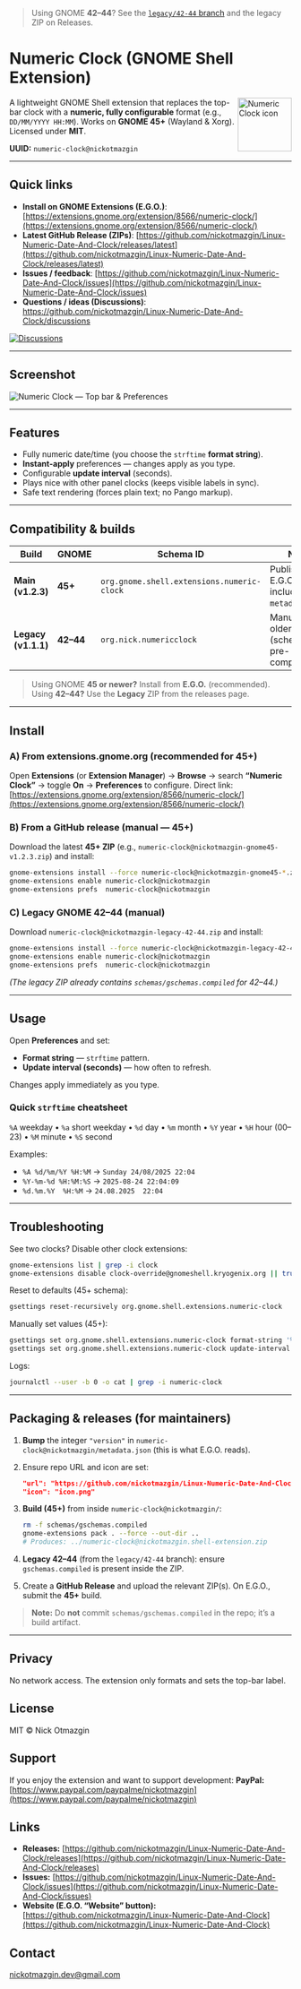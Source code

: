 
> Using GNOME **42–44**? See the [`legacy/42-44` branch](../../tree/legacy/42-44) and the legacy ZIP on Releases.

# Numeric Clock (GNOME Shell Extension)

<img src="numeric-clock%40nickotmazgin/icon.png" width="96" align="right" alt="Numeric Clock icon">

A lightweight GNOME Shell extension that replaces the top-bar clock with a **numeric, fully configurable** format (e.g., `DD/MM/YYYY HH:MM`).
Works on **GNOME 45+** (Wayland & Xorg). Licensed under **MIT**.

**UUID:** `numeric-clock@nickotmazgin`

---

## Quick links

* **Install on GNOME Extensions (E.G.O.)**: [https://extensions.gnome.org/extension/8566/numeric-clock/](https://extensions.gnome.org/extension/8566/numeric-clock/)
* **Latest GitHub Release (ZIPs)**: [https://github.com/nickotmazgin/Linux-Numeric-Date-And-Clock/releases/latest](https://github.com/nickotmazgin/Linux-Numeric-Date-And-Clock/releases/latest)
* **Issues / feedback**: [https://github.com/nickotmazgin/Linux-Numeric-Date-And-Clock/issues](https://github.com/nickotmazgin/Linux-Numeric-Date-And-Clock/issues)
* **Questions / ideas (Discussions)**: https://github.com/nickotmazgin/Linux-Numeric-Date-And-Clock/discussions

[![Discussions](https://img.shields.io/badge/Discussions-join%20the%20chat-5965e0)](https://github.com/nickotmazgin/Linux-Numeric-Date-And-Clock/discussions)

---

## Screenshot

![Numeric Clock — Top bar & Preferences](screenshots/numeric-clock_screenshot.png)

---

## Features

* Fully numeric date/time (you choose the `strftime` **format string**).
* **Instant-apply** preferences — changes apply as you type.
* Configurable **update interval** (seconds).
* Plays nice with other panel clocks (keeps visible labels in sync).
* Safe text rendering (forces plain text; no Pango markup).

---

## Compatibility & builds

| Build               | GNOME     | Schema ID                                  | Notes                                                  |
| ------------------- | --------- | ------------------------------------------ | ------------------------------------------------------ |
| **Main (v1.2.3)**   | **45+**   | `org.gnome.shell.extensions.numeric-clock` | Published on E.G.O.; icon included in `metadata.json`. |
| **Legacy (v1.1.1)** | **42–44** | `org.nick.numericclock`                    | Manual ZIP for older shells (schemas pre-compiled).    |

> Using GNOME **45 or newer?** Install from **E.G.O.** (recommended).
> Using **42–44?** Use the **Legacy** ZIP from the releases page.

---

## Install

### A) From **extensions.gnome.org** (recommended for 45+)

Open **Extensions** (or **Extension Manager**) → **Browse** → search **“Numeric Clock”** → toggle **On** → **Preferences** to configure.
Direct link: [https://extensions.gnome.org/extension/8566/numeric-clock/](https://extensions.gnome.org/extension/8566/numeric-clock/)

### B) From a **GitHub release** (manual — 45+)

Download the latest **45+ ZIP** (e.g., `numeric-clock@nickotmazgin-gnome45-v1.2.3.zip`) and install:

```bash
gnome-extensions install --force numeric-clock@nickotmazgin-gnome45-*.zip
gnome-extensions enable numeric-clock@nickotmazgin
gnome-extensions prefs  numeric-clock@nickotmazgin
```

### C) **Legacy GNOME 42–44** (manual)

Download `numeric-clock@nickotmazgin-legacy-42-44.zip` and install:

```bash
gnome-extensions install --force numeric-clock@nickotmazgin-legacy-42-44.zip
gnome-extensions enable numeric-clock@nickotmazgin
gnome-extensions prefs  numeric-clock@nickotmazgin
```

*(The legacy ZIP already contains `schemas/gschemas.compiled` for 42–44.)*

---

## Usage

Open **Preferences** and set:

* **Format string** — `strftime` pattern.
* **Update interval (seconds)** — how often to refresh.

Changes apply immediately as you type.

### Quick `strftime` cheatsheet

`%A` weekday • `%a` short weekday • `%d` day • `%m` month • `%Y` year • `%H` hour (00–23) • `%M` minute • `%S` second

Examples:

* `%A %d/%m/%Y %H:%M` → `Sunday 24/08/2025 22:04`
* `%Y-%m-%d %H:%M:%S` → `2025-08-24 22:04:09`
* `%d.%m.%Y  %H:%M` → `24.08.2025  22:04`

---

## Troubleshooting

See two clocks? Disable other clock extensions:

```bash
gnome-extensions list | grep -i clock
gnome-extensions disable clock-override@gnomeshell.kryogenix.org || true
```

Reset to defaults (45+ schema):

```bash
gsettings reset-recursively org.gnome.shell.extensions.numeric-clock
```

Manually set values (45+):

```bash
gsettings set org.gnome.shell.extensions.numeric-clock format-string '%A %d/%m/%Y %H:%M'
gsettings set org.gnome.shell.extensions.numeric-clock update-interval 60
```

Logs:

```bash
journalctl --user -b 0 -o cat | grep -i numeric-clock
```

---

## Packaging & releases (for maintainers)

1. **Bump** the integer `"version"` in `numeric-clock@nickotmazgin/metadata.json` (this is what E.G.O. reads).
2. Ensure repo URL and icon are set:

   ```json
   "url": "https://github.com/nickotmazgin/Linux-Numeric-Date-And-Clock",
   "icon": "icon.png"
   ```
3. **Build (45+)** from inside `numeric-clock@nickotmazgin/`:

   ```bash
   rm -f schemas/gschemas.compiled
   gnome-extensions pack . --force --out-dir ..
   # Produces: ../numeric-clock@nickotmazgin.shell-extension.zip
   ```
4. **Legacy 42–44** (from the `legacy/42-44` branch): ensure `gschemas.compiled` is present inside the ZIP.
5. Create a **GitHub Release** and upload the relevant ZIP(s).
   On E.G.O., submit the **45+** build.

> **Note:** Do **not** commit `schemas/gschemas.compiled` in the repo; it’s a build artifact.

---

## Privacy

No network access. The extension only formats and sets the top-bar label.

## License

MIT © Nick Otmazgin

## Support

If you enjoy the extension and want to support development:
**PayPal:** [https://www.paypal.com/paypalme/nickotmazgin](https://www.paypal.com/paypalme/nickotmazgin)

## Links

* **Releases:** [https://github.com/nickotmazgin/Linux-Numeric-Date-And-Clock/releases](https://github.com/nickotmazgin/Linux-Numeric-Date-And-Clock/releases)
* **Issues:** [https://github.com/nickotmazgin/Linux-Numeric-Date-And-Clock/issues](https://github.com/nickotmazgin/Linux-Numeric-Date-And-Clock/issues)
* **Website (E.G.O. “Website” button):** [https://github.com/nickotmazgin/Linux-Numeric-Date-And-Clock](https://github.com/nickotmazgin/Linux-Numeric-Date-And-Clock)

## Contact

[nickotmazgin.dev@gmail.com](mailto:nickotmazgin.dev@gmail.com)

